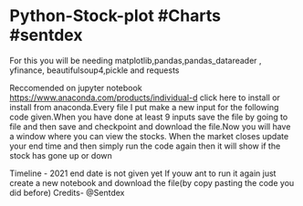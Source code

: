 # Python-Stock-plot #Charts #sentdex
For this you will be needing matplotlib,pandas,pandas_datareader , yfinance, beautifulsoup4,pickle and requests

Reccomended on jupyter notebook https://www.anaconda.com/products/individual-d click here to install or install from anaconda.Every file I put make a new input for the following code given.When you have done at least 9 inputs save the file by going to file and then save and checkpoint and download the file.Now you will have a window where you can view the stocks. When the market closes update your end time and then simply run the code again then it will show if the stock has gone up or down



Timeline - 2021 end date is not given yet
If youw ant to run it again just create a new notebook and download the file(by copy pasting the code you did before)
Credits-
@Sentdex
